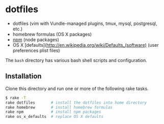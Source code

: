 # dotfiles

 * dotfiles (vim with Vundle-managed plugins, tmux, mysql, postgresql, etc.)
 * homebrew formulas (OS X packages)
 * [npm](https://npmjs.org/) (node packages)
 * OS X [defaults](http://en.wikipedia.org/wiki/Defaults_(software) (user preferences plist files)

The `bash` directory has various bash shell scripts and configuration.

## Installation
Clone this directory and run one or more of the following rake tasks.

``` bash
$ rake -T
rake dotfiles       # install the dotfiles into home directory
rake homebrew       # install homebrew formulas
rake npm            # install npm packages
rake os_x_defaults  # replace OS X defaults
```
